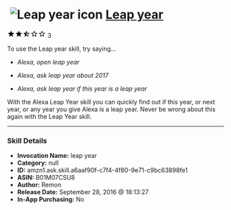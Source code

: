# &nbsp;<img src="skill_icon" alt="Leap year icon" width="36"> [Leap year](http://alexa.amazon.com/#skills/amzn1.ask.skill.a6aaf90f-c7f4-4f80-9e71-c9bc63898fe1)
![2.5 stars](../../images/ic_star_black_18dp_1x.png)![2.5 stars](../../images/ic_star_black_18dp_1x.png)![2.5 stars](../../images/ic_star_half_black_18dp_1x.png)![2.5 stars](../../images/ic_star_border_black_18dp_1x.png)![2.5 stars](../../images/ic_star_border_black_18dp_1x.png) 3

To use the Leap year skill, try saying...

* *Alexa, open leap year*

* *Alexa, ask leap year about 2017*

* *Alexa, ask leap year if this year is a leap year*

With the Alexa Leap Year skill you can quickly find out if this year, or next year, or any year you give Alexa is a leap year. Never be wrong about this again with the Leap Year skill.

***

### Skill Details

* **Invocation Name:** leap year
* **Category:** null
* **ID:** amzn1.ask.skill.a6aaf90f-c7f4-4f80-9e71-c9bc63898fe1
* **ASIN:** B01M07CSU8
* **Author:** Remon
* **Release Date:** September 28, 2016 @ 18:13:27
* **In-App Purchasing:** No
